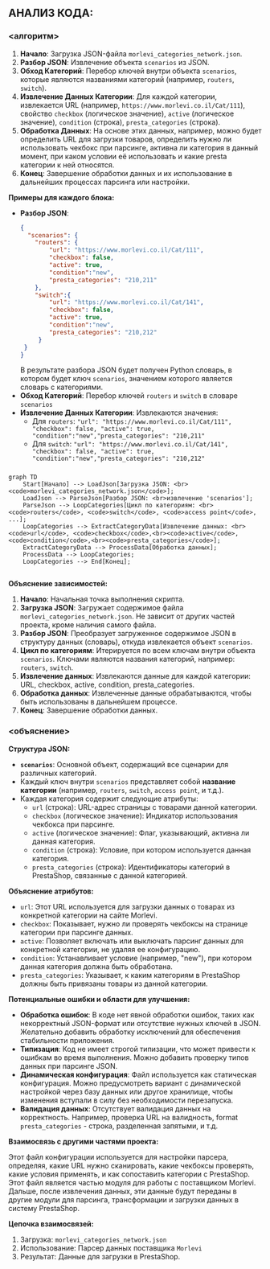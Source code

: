## АНАЛИЗ КОДА:

### <алгоритм>

1.  **Начало**: Загрузка JSON-файла `morlevi_categories_network.json`.
2.  **Разбор JSON**: Извлечение объекта `scenarios` из JSON.
3.  **Обход Категорий**: Перебор ключей внутри объекта `scenarios`, которые являются названиями категорий (например, `routers`, `switch`).
4.  **Извлечение Данных Категории**: Для каждой категории, извлекается URL (например, `https://www.morlevi.co.il/Cat/111`), свойство `checkbox` (логическое значение), `active` (логическое значение), `condition` (строка), `presta_categories` (строка).
5.  **Обработка Данных**: На основе этих данных, например, можно будет определить URL для загрузки товаров, определить нужно ли использовать чекбокс при парсинге, активна ли категория в данный момент, при каком условии её использовать и какие presta категории к ней относятся. 
6.  **Конец**: Завершение обработки данных и их использование в дальнейших процессах парсинга или настройки.

**Примеры для каждого блока:**

*   **Разбор JSON**:
    ```json
    {
      "scenarios": {
        "routers": {
            "url": "https://www.morlevi.co.il/Cat/111",
            "checkbox": false,
            "active": true,
            "condition":"new",
            "presta_categories": "210,211"
        },
    	"switch":{
            "url": "https://www.morlevi.co.il/Cat/141",
            "checkbox": false,
            "active": true,
            "condition":"new",
            "presta_categories": "210,212"
         }
     }
    }
    ```
    В результате разбора JSON будет получен Python словарь, в котором будет ключ `scenarios`, значением которого является словарь с категориями.
*   **Обход Категорий**: 
   Перебор ключей  `routers` и `switch`  в словаре `scenarios`
*   **Извлечение Данных Категории**: 
    Извлекаются значения:
    -   Для `routers`: `"url": "https://www.morlevi.co.il/Cat/111", "checkbox": false, "active": true, "condition":"new","presta_categories": "210,211"`
    -   Для `switch`: `"url": "https://www.morlevi.co.il/Cat/141", "checkbox": false, "active": true, "condition":"new","presta_categories": "210,212"`

### <mermaid>

```mermaid
graph TD
    Start[Начало] --> LoadJson[Загрузка JSON: <br><code>morlevi_categories_network.json</code>];
    LoadJson --> ParseJson[Разбор JSON: <br>извлечение 'scenarios'];
    ParseJson --> LoopCategories[Цикл по категориям: <br><code>routers</code>, <code>switch</code>, <code>access point</code>, ...];
    LoopCategories --> ExtractCategoryData[Извлечение данных: <br><code>url</code>, <code>checkbox</code>,<br><code>active</code>, <code>condition</code>,<br><code>presta_categories</code>];
    ExtractCategoryData --> ProcessData[Обработка данных];
    ProcessData --> LoopCategories;
    LoopCategories --> End[Конец];
    
```

**Объяснение зависимостей:**

1.  **Начало**: Начальная точка выполнения скрипта.
2.  **Загрузка JSON**: Загружает содержимое файла `morlevi_categories_network.json`. Не зависит от других частей проекта, кроме наличия самого файла.
3.  **Разбор JSON**: Преобразует загруженное содержимое JSON в структуру данных (словарь), откуда извлекается объект `scenarios`.
4. **Цикл по категориям**: Итерируется по всем ключам внутри объекта `scenarios`. Ключами являются названия категорий, например: `routers`, `switch`.
5.  **Извлечение данных**: Извлекаются данные для каждой категории: URL, checkbox, active, condition, presta_categories.
6.  **Обработка данных**: Извлеченные данные обрабатываются, чтобы быть использованы в дальнейшем процессе.
7.  **Конец**: Завершение обработки данных.

### <объяснение>

**Структура JSON:**

*   **`scenarios`**: Основной объект, содержащий все сценарии для различных категорий.
*   Каждый ключ внутри `scenarios` представляет собой **название категории** (например, `routers`, `switch`, `access point`, и т.д.).
*   Каждая категория содержит следующие атрибуты:
    *   `url` (строка): URL-адрес страницы с товарами данной категории.
    *   `checkbox` (логическое значение): Индикатор использования чекбокса при парсинге.
    *   `active` (логическое значение): Флаг, указывающий, активна ли данная категория.
    *   `condition` (строка): Условие, при котором используется данная категория.
    *   `presta_categories` (строка): Идентификаторы категорий в PrestaShop, связанные с данной категорией.

**Объяснение атрибутов:**

*   `url`: Этот URL используется для загрузки данных о товарах из конкретной категории на сайте Morlevi.
*   `checkbox`: Показывает, нужно ли проверять чекбоксы на странице категории при парсинге данных.
*   `active`: Позволяет включать или выключать парсинг данных для конкретной категории, не удаляя ее конфигурацию.
*   `condition`: Устанавливает условие (например, "new"), при котором данная категория должна быть обработана.
*   `presta_categories`: Указывает, к каким категориям в PrestaShop должны быть привязаны товары из данной категории.

**Потенциальные ошибки и области для улучшения:**

*   **Обработка ошибок**: В коде нет явной обработки ошибок, таких как некорректный JSON-формат или отсутствие нужных ключей в JSON. Желательно добавить обработку исключений для обеспечения стабильности приложения.
*   **Типизация**: Код не имеет строгой типизации, что может привести к ошибкам во время выполнения. Можно добавить проверку типов данных при парсинге JSON.
*   **Динамическая конфигурация**: Файл используется как статическая конфигурация. Можно предусмотреть вариант с динамической настройкой через базу данных или другое хранилище, чтобы изменения вступали в силу без необходимости перезапуска.
*   **Валидация данных**: Отсутствует валидация данных на корректность. Например, проверка URL на валидность, format `presta_categories` - строка, разделенная запятыми, и т.д.

**Взаимосвязь с другими частями проекта:**

Этот файл конфигурации используется для настройки парсера, определяя, какие URL нужно сканировать, какие чекбоксы проверять, какие условия применять, и как сопоставить категории с PrestaShop. Этот файл является частью модуля для работы с поставщиком Morlevi. Дальше, после извлечения данных, эти данные будут переданы в другие модули для парсинга, трансформации и загрузки данных в систему PrestaShop.

**Цепочка взаимосвязей:**

1.  Загрузка: `morlevi_categories_network.json`
2.  Использование: Парсер данных поставщика `Morlevi`
3.  Результат: Данные для загрузки в PrestaShop.